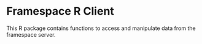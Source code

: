 # Framespace R Client

This R package contains functions to access and manipulate data from the framespace server.
